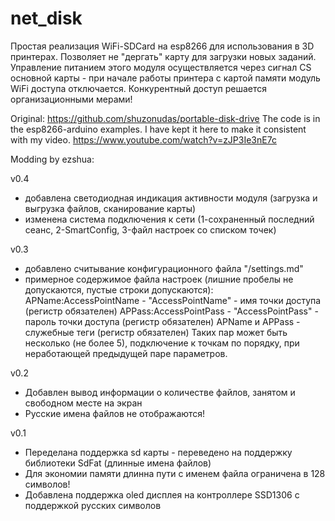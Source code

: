 # net_disk

Простая реализация WiFi-SDCard на esp8266 для использования в 3D принтерах. 
Позволяет не "дергать" карту для загрузки новых заданий.
Управление питанием этого модуля осуществляется через сигнал CS основной карты - при начале 
работы принтера с картой памяти модуль WiFi доступа отключается. 
Конкурентный доступ решается организационными мерами! 

Original: https://github.com/shuzonudas/portable-disk-drive
The code is in the esp8266-arduino examples. 
I have kept it here to make it consistent with my video.
https://www.youtube.com/watch?v=zJP3Ie3nE7c


Modding by ezshua:

v0.4
- добавлена светодиодная индикация активности модуля (загрузка и выгрузка файлов, сканирование карты)
- изменена система подключения к сети (1-сохраненный последний сеанс, 2-SmartConfig, 3-файл настроек со списком точек)

v0.3
- добавлено считывание конфигурационного файла "/settings.md"
- примерное содержимое файла настроек (лишние пробелы не допускаются, пустые строки допускаются):
  APName:AccessPointName - "AccessPointName" - имя точки доступа (регистр обязателен)
  APPass:AccessPointPass - "AccessPointPass" - пароль точки доступа (регистр обязателен)
  APName и APPass - служебные теги (регистр обязателен)
  Таких пар может быть несколько (не более 5), подключение к точкам по порядку, 
  при неработающей предыдущей паре параметров.
  
v0.2
- Добавлен вывод информации о количестве файлов, занятом и свободном месте на экран
- Русские имена файлов не отображаются!

v0.1
- Переделана поддержка sd карты - переведено на поддержку библиотеки SdFat (длинные имена файлов)
- Для экономии памяти длинна пути с именем файла ограничена в 128 символов!
- Добавлена поддержка oled дисплея на контроллере SSD1306 с поддержкой русских символов
